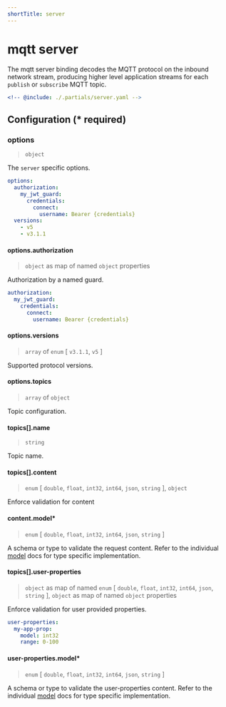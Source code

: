 ```yaml
---
shortTitle: server
---
```


# mqtt server

The mqtt server binding decodes the MQTT protocol on the inbound network stream, producing higher level application streams for each `publish` or `subscribe` MQTT topic.

```yaml {3}
<!-- @include: ./.partials/server.yaml -->
```

## Configuration (\* required)

### options

> `object`

The `server` specific options.

```yaml
options:
  authorization:
    my_jwt_guard:
      credentials:
        connect:
          username: Bearer {credentials}
  versions:
    - v5
    - v3.1.1
```

<!-- @include: ./.partials/options.md -->

#### options.authorization

> `object` as map of named `object` properties

Authorization by a named guard.

```yaml
authorization:
  my_jwt_guard:
    credentials:
      connect:
        username: Bearer {credentials}
```

<!-- @include: ../.partials/options-mqtt-auth.md -->

#### options.versions

> `array` of `enum` [ `v3.1.1`, `v5` ]

Supported protocol versions.

#### options.topics

> `array` of `object`

Topic configuration.

#### topics[].name

> `string`

Topic name.

#### topics[].content

> `enum` [ `double`, `float`, `int32`, `int64`, `json`, `string` ], `object`

Enforce validation for content

#### content.model\*

> `enum` [ `double`, `float`, `int32`, `int64`, `json`, `string` ]

A schema or type to validate the request content. Refer to the individual [model](../../models/) docs for type specific implementation.

#### topics[].user-properties

> `object` as map of named `enum` [ `double`, `float`, `int32`, `int64`, `json`, `string` ], `object` as map of named `object` properties

Enforce validation for user provided properties.

```yaml
user-properties:
  my-app-prop:
    model: int32
    range: 0-100
```

#### user-properties.model\*

> `enum` [ `double`, `float`, `int32`, `int64`, `json`, `string` ]

A schema or type to validate the user-properties content. Refer to the individual [model](../../models/) docs for type specific implementation.

<!-- @include: ./.partials/routes.md -->
<!-- @include: ../.partials/exit.md -->
<!-- @include: ../.partials/telemetry.md -->
